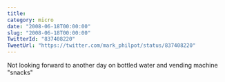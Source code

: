 ```yaml
---
title: 
category: micro
date: "2008-06-18T00:00:00"
slug: "2008-06-18T00:00:00"
TwitterId: "837408220"
TweetUrl: "https://twitter.com/mark_philpot/status/837408220"
---
```


Not looking forward to another day on bottled water and vending machine "snacks"
